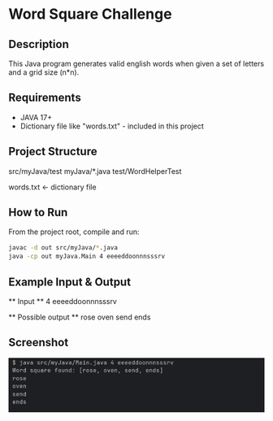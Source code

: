 
# Word Square Challenge 

## Description
This Java program generates valid english words when given a set of letters and a grid size (n*n).

## Requirements 
- JAVA 17+
- Dictionary file like "words.txt" - included in this project

## Project Structure
src/myJava/test
myJava/*.java
test/WordHelperTest

words.txt <- dictionary file

## How to Run
From the project root, compile and run:

```bash
javac -d out src/myJava/*.java
java -cp out myJava.Main 4 eeeeddoonnnsssrv
```

## Example Input & Output

** Input **
4 eeeeddoonnnsssrv

** Possible output **
rose
oven
send
ends

## Screenshot

![img_1.png](img_1.png)

